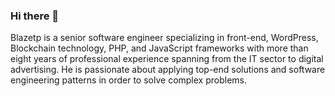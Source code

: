 ### Hi there 👋
 Blazetp is a senior software engineer specializing in front-end, WordPress, Blockchain technology, PHP, and JavaScript frameworks with more than eight years of professional experience spanning from the IT sector to digital advertising. He is passionate about applying top-end solutions and software engineering patterns in order to solve complex problems.

<!--
**Blazetp/Blazetp** is a ✨ _special_ ✨ repository because its `README.md` (this file) appears on your GitHub profile.

Here are some ideas to get you started:

- 🔭 I’m currently working on ...
- 🌱 I’m currently learning ...
- 👯 I’m looking to collaborate on ...
- 🤔 I’m looking for help with ...
- 💬 Ask me about ...
- 📫 How to reach me: ...
- 😄 Pronouns: ...
- ⚡ Fun fact: ...
-->
